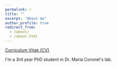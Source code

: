 ```yaml
---
permalink: /
title: ""
excerpt: "About me"
author_profile: true
redirect_from: 
  - /about/
  - /about.html
---
```


[Curriculum Vitae (CV)](https://kayleril.github.io/files/CV_Final)

I'm a 3rd year PhD student in Dr. Maria Coronel's lab.
